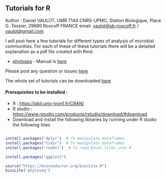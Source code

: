 ## Tutorials for R

Author : Daniel VAULOT, UMR 7144 CNRS-UPMC, Station Biologique, Place G. Tessier, 29680 Roscoff FRANCE
email: vaulot@sb-roscoff.fr / vaulot@gmail.com

I will post here a few tutorials for different types of analysis of microbial communities.  For each of these of these tutorials there will be a detailed explanation as a pdf file created with Rmd.

* [phyloseq](https://github.com/vaulot/R_tutorials/tree/master/phyloseq) - Manual is [here](https://github.com/vaulot/R_tutorials/blob/master/phyloseq/Phyloseq_tutorial.pdf)

Please post any question or issues [here](https://github.com/vaulot/R_tutorials/issues)

The whole set of tutorials can be downloaded [here](https://github.com/vaulot/R_tutorials/releases)

#### Prerequisites to be installed : 
* R : https://pbil.univ-lyon1.fr/CRAN/
* R studio : https://www.rstudio.com/products/rstudio/download/#download
* Download and install the following libraries by running under R studio the following lines
```R

install.packages("dplyr")  # To manipulate dataframes
install.packages("tidyr")  # To manipulate dataframes
install.packages("readxl")  # To read Excel files into R

install.packages("ggplot2")

source("https://bioconductor.org/biocLite.R")
biocLite('phyloseq')
```

